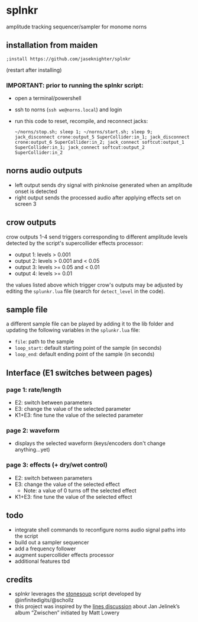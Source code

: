 # splnkr
 amplitude tracking sequencer/sampler for monome norns

## installation from maiden
`;install https://github.com/jaseknighter/splnkr`

(restart after installing)

### IMPORTANT: prior to running the splnkr script:
* open a terminal/powershell
* ssh to norns (`ssh we@norns.local`) and login
* run this code to reset, recompile, and reconnect jacks: 

  `~/norns/stop.sh; sleep 1; ~/norns/start.sh; sleep 9; jack_disconnect crone:output_5 SuperCollider:in_1; jack_disconnect crone:output_6 SuperCollider:in_2; jack_connect softcut:output_1 SuperCollider:in_1; jack_connect softcut:output_2 SuperCollider:in_2`
## norns audio outputs
* left output sends dry signal with pinknoise generated when an amplitude onset is detected
* right output sends the processed audio after applying effects set on screen 3

## crow outputs
crow outputs 1-4 send triggers corresponding to different amplitude levels detected by the script's supercollider effects processor:

* output 1: levels > 0.001
* output 2: levels > 0.001 and < 0.05
* output 3: levels >= 0.05 and < 0.01
* output 4: levels >= 0.01

the values listed above which trigger crow's outputs may be adjusted by editing the `splunkr.lua` file (search for `detect_level` in the code).

## sample file
a different sample file can be played by adding it to the lib folder and updating the following variables in the `splunkr.lua` file:

* `file`: path to the sample
* `loop_start`: default starting point of the sample (in seconds)
* `loop_end`: default ending point of the sample (in seconds)

## Interface (E1 switches between pages)
### page 1: rate/length 
* E2: switch between parameters
* E3: change the value of the selected parameter
* K1+E3: fine tune the value of the selected parameter

### page 2: waveform
* displays the selected waveform (keys/encoders don't change anything...yet)

### page 3: effects (+ dry/wet control)
* E2: switch between parameters
* E3: change the value of the selected effect
  * Note: a value of 0 turns off the selected effect 
* K1+E3: fine tune the value of the selected effect

## todo
* integrate shell commands to reconfigure norns audio signal paths into the script
* build out a sampler sequencer
* add a frequency follower
* augment supercollider effects processor
* additional features tbd

## credits
* splnkr leverages the [stonesoup](https://github.com/schollz/stonesoup) script developed by @infinitedigits/@schollz
* this project was inspired by the [lines discussion](https://llllllll.co/t/re-deconstructing-jan-jelineks-zwischen/46577/4) about Jan Jelinek’s album “Zwischen” initiated by Matt Lowery